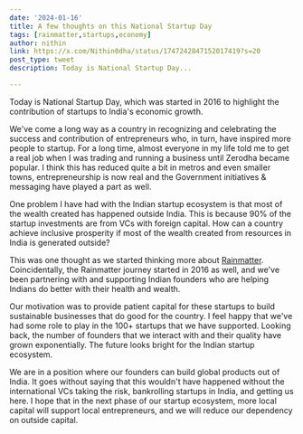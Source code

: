 ```yaml
---
date: '2024-01-16'
title: A few thoughts on this National Startup Day
tags: [rainmatter,startups,economy]
author: nithin
link: https://x.com/Nithin0dha/status/1747242847152017419?s=20
post_type: tweet
description: Today is National Startup Day...

---
```


Today is National Startup Day, which was started in 2016 to highlight the contribution of startups to India's economic growth.

We've come a long way as a country in recognizing and celebrating the success and contribution of entrepreneurs who, in turn, have inspired more people to startup. For a long time, almost everyone in my life told me to get a real job when I was trading and running a business until Zerodha became popular. I think this has reduced quite a bit in metros and even smaller towns, entrepreneurship is now real and the Government initiatives & messaging have played a part as well. 

One problem I have had with the Indian startup ecosystem is that most of the wealth created has happened outside India. This is because 90% of the startup investments are from VCs with foreign capital. How can a country achieve inclusive prosperity if most of the wealth created from resources in India is generated outside?

This was one thought as we started thinking more about [Rainmatter](https://twitter.com/rainmatterin). Coincidentally, the Rainmatter journey started in 2016 as well, and we've been partnering with and supporting Indian founders who are helping Indians do better with their health and wealth. 

Our motivation was to provide patient capital for these startups to build sustainable businesses that do good for the country. I feel happy that we've had some role to play in the 100+ startups that we have supported.  Looking back, the number of founders that we interact with and their quality have grown exponentially. The future looks bright for the Indian startup ecosystem.

We are in a position where our founders can build global products out of India. It goes without saying that this wouldn't have happened without the international VCs taking the risk, bankrolling startups in India, and getting us here. I hope that in the next phase of our startup ecosystem, more local capital will support local entrepreneurs, and we will reduce our dependency on outside capital.
